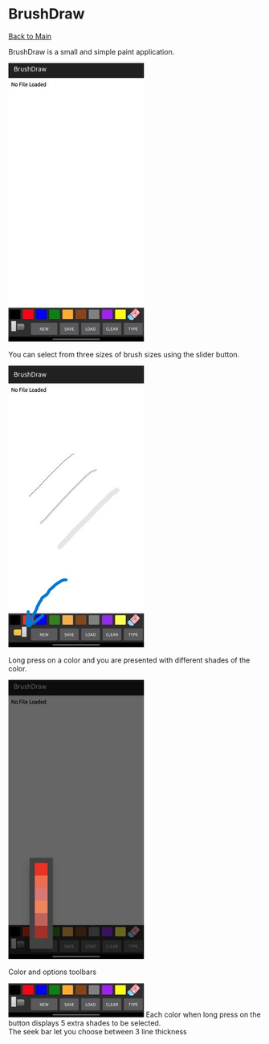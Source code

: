 # BrushDraw  
[Back to Main](https://michelvilleneuve.github.io/)  


BrushDraw is a small and simple paint application.  

<img src = "BrushDraw.jpg" />  

You can select from three sizes of brush sizes using the slider button.  

<img src = "BrushDraw lines.jpg" />  

Long press on a color and you are presented with different shades of the color.  

<img src = "BrushDraw color.jpg" />  

Color and options toolbars

<img src = "BrushDraw toolbars.jpg" />  
Each color when long press on the button displays 5 extra shades to be selected.<br/>  
The seek bar let you choose between 3 line thickness  
